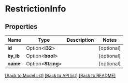 # RestrictionInfo

## Properties

Name | Type | Description | Notes
------------ | ------------- | ------------- | -------------
**id** | Option<**i32**> |  | [optional]
**by_ib** | Option<**bool**> |  | [optional]
**name** | Option<**String**> |  | [optional]

[[Back to Model list]](../README.md#documentation-for-models) [[Back to API list]](../README.md#documentation-for-api-endpoints) [[Back to README]](../README.md)
